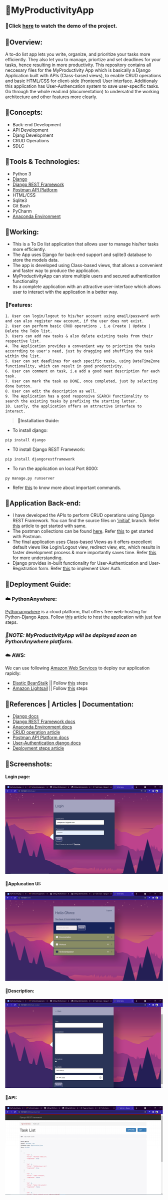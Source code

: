 # 🔹MyProductivityApp
### 📌Click [here](https://drive.google.com/file/d/1NkTVstCDgjh42h6_RkSA0aYnZOIQudFL/view?usp=sharing) to watch the demo of the project.
## 🔸Overview:
A to-do list app lets you write, organize, and prioritize your tasks more efficiently. They also let you to manage, priortize and set deadlines for your tasks, hence resulting in more productivity. This repository contains all neccesary files for the MyProductivity App which is basically a Django Application built with APIs (Class-based views), to enable CRUD operations and basic HTML/CSS for client-side (frontend) User interface. Additionaly this application has User-Authencation system to save user-specific tasks. Go through the whole read.md (documentation) to undersatnd the working architecture and other features more clearly.

## 🔸**Concepts:**
- Back-end Development
- API Development
- Djang Development
- CRUD Operations
- SDLC

## 🔸**Tools & Technologies:**
- Python 3
- [Django](https://www.djangoproject.com/start/)
- [Django REST Framework](https://www.django-rest-framework.org/)
- [Postman API Platform](https://learning.postman.com/docs/getting-started/introduction/)
- HTML/CSS
- Sqlite3
- Git Bash
- PyCharm
- [Anaconda Environment](https://conda.io/projects/conda/en/latest/user-guide/concepts/environments.html#:~:text=A%20conda%20environment%20is%20a,NumPy%201.6%20for%20legacy%20testing.)

## 🔹Working:

- This is a To Do list application that allows user to manage his/her tasks more efficiently.
- The App uses Django for back-end support and sqlite3 database to store the models data. 
- The app is developed using Class-based views, that allows a convenient and faster way to produce the application.
- MyProductivityApp can store multiple users and secured authentication functionality
- Its a complete application with an attractive user-interface which allows user to interact with the application in a better way.

### 🔸**Features:**
```
1. User can login/logout to his/her account using email/password auth and can also register new account, if the user does not exist.
2. User can perform basic CRUD operations , i.e Create | Update | Delete the ToDo list.
3. Users can add new tasks & also delete existing tasks from their respective list.
4. The Application provides a convenient way to priortize the tasks accorrding to user's need, just by dragging and shuffling the task within the list.
5. User can set deadlines for each specific tasks, using DateTimeZone functionality, which can result in good productivity.
6. User can comment on task, i.e add a good neat description for each task.
7. User can mark the task as DONE, once completed, just by selecting done button.
8. User can edit the description as well.
9. The Application has a good responsive SEARCH functionality to search the existing tasks by prefixing the starting letter.
10. Lastly, the application offers an attractive interface to interact.
```
> **🔸Installation Guide:**
- To install django:
```
pip install django
```
- T0 install Django REST Framework:
```
pip install djangorestframework
```
- To run the application on local Port 8000:
```
py manage.py runserver
```

- Refer [this](https://docs.djangoproject.com/en/3.2/) to know more about important commands.

## 🔹Application Back-end:
- I have developed the APIs to perform CRUD operations using Django REST Framework. You can find the source files on ['initial']() branch. Refer [this](https://www.section.io/engineering-education/django-crud-api/) article to get started with same.
- The postman collections can be found [here](). Refer [this](https://learning.postman.com/docs/getting-started/introduction/) to get started with Postman.
- The final application uses Class-based Views as it offers execellent default views like Login/Logout view, redirect view, etc, which results in faster development process & more importantly saves time. Refer [this](https://docs.djangoproject.com/en/3.1/ref/class-based-views/) for more understanding.
- Django provides in-built functionality for User-Authentication and User-Registration form. Refer [this](https://docs.djangoproject.com/en/3.2/topics/auth/) to implement User Auth.

## 🔹Deployment Guide:
### ☁️ PythonAnywhere:
[Pythonanywhere](https://www.pythonanywhere.com/) is a cloud platform, that offers free web-hosting for Python-Django Apps. Follow [this](https://help.pythonanywhere.com/pages/DeployExistingDjangoProject/) article to host the application with just few steps.
### <em> 📌NOTE: MyProductivityApp will be deployed soon on PythonAnywhere platform. </em>
### ☁️ AWS:
We can use following [Amazon Web Services](https://aws.amazon.com/) to deploy our application rapidly:
- [Elastic BeanStalk](https://aws.amazon.com/elasticbeanstalk/) || Follow [this](https://docs.aws.amazon.com/elasticbeanstalk/latest/dg/create-deploy-python-django.html) steps
- [Amazon Lightsail](https://aws.amazon.com/lightsail/)  || Follow [this](https://aws.amazon.com/getting-started/hands-on/deploy-python-application) steps 

## 🔹References | Articles | Documentation:
-  [Django docs](https://www.djangoproject.com/start/)
-  [Django REST Framework docs](https://www.django-rest-framework.org/)
-  [Anaconda Environment docs](https://conda.io/projects/conda/en/latest/user-guide/concepts/environments.html#:~:text=A%20conda%20environment%20is%20a,NumPy%201.6%20for%20legacy%20testing.)
-  [CRUD operation article](https://www.section.io/engineering-education/django-crud-api/)
- [Postman API Platform docs](https://learning.postman.com/docs/getting-started/introduction/)
- [User-Authentication django docs](https://docs.djangoproject.com/en/3.2/topics/auth/)
- [Deployment steps article](https://help.pythonanywhere.com/pages/DeployExistingDjangoProject/)

## 🔹Screenshots:
 #### Login page:
![alt tag](https://github.com/gauravpore/MyProductivityApp/blob/finalApp/Snips/login.png "login page")

#### 🔸Applucation UI:
![alt tag](https://github.com/gauravpore/MyProductivityApp/blob/finalApp/Snips/AppUI.png "App UI")

#### 🔸Description:
![alt tag](https://github.com/gauravpore/MyProductivityApp/blob/finalApp/Snips/description.png "description")

#### 🔸API:
![alt tag](https://github.com/gauravpore/MyProductivityApp/blob/finalApp/Snips/REST.png  "REST API")

        


